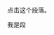 <!DOCTYPE html>
<html>
<head>
<meta charset="utf-8"> 
<title>菜鸟教程(runoob.com)</title>
<script src="http://cdn.static.runoob.com/libs/jquery/1.10.2/jquery.min.js">
</script>
<script>
$(document).ready(function(){
  $("p").click(function(){
   alert("段落被点击了。");
  });
});
</script>
</head>
<body>

<p>点击这个段落。</p>
<p>我是段</p>
</body>
</html>
